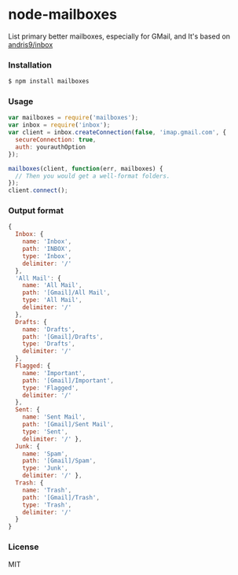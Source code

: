 node-mailboxes
======================

List primary better mailboxes, especially for GMail, and It's based on
[andris9/inbox](https://github.com/andris9/inbox)

### Installation

```bash
$ npm install mailboxes
```

### Usage

```js
var mailboxes = require('mailboxes');
var inbox = require('inbox');
var client = inbox.createConnection(false, 'imap.gmail.com', {
  secureConnection: true,
  auth: yourauthOption
});

mailboxes(client, function(err, mailboxes) {
  // Then you would get a well-format folders.
});
client.connect();
```

### Output format
```js
{ 
  Inbox: { 
    name: 'Inbox', 
    path: 'INBOX', 
    type: 'Inbox', 
    delimiter: '/' 
  },
  'All Mail': { 
    name: 'All Mail',
    path: '[Gmail]/All Mail',
    type: 'All Mail',
    delimiter: '/' 
  },
  Drafts: { 
    name: 'Drafts',
    path: '[Gmail]/Drafts',
    type: 'Drafts',
    delimiter: '/' 
  },
  Flagged: { 
    name: 'Important',
    path: '[Gmail]/Important',
    type: 'Flagged',
    delimiter: '/' 
  },
  Sent: { 
    name: 'Sent Mail',
    path: '[Gmail]/Sent Mail',
    type: 'Sent',
    delimiter: '/' },
  Junk: { 
    name: 'Spam',
    path: '[Gmail]/Spam',
    type: 'Junk',
    delimiter: '/' },
  Trash: { 
    name: 'Trash',
    path: '[Gmail]/Trash',
    type: 'Trash',
    delimiter: '/' 
  }
}
```


### License

MIT
